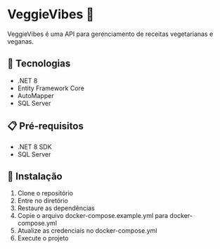 # VeggieVibes 🥗

VeggieVibes é uma API para gerenciamento de receitas vegetarianas e veganas.

## 🚀 Tecnologias

- .NET 8
- Entity Framework Core
- AutoMapper
- SQL Server

## 📋 Pré-requisitos

- .NET 8 SDK
- SQL Server

## 🔧 Instalação

1. Clone o repositório
2. Entre no diretório
3. Restaure as dependências
4. Copie o arquivo docker-compose.example.yml para docker-compose.yml
5. Atualize as credenciais no docker-compose.yml
6. Execute o projeto

